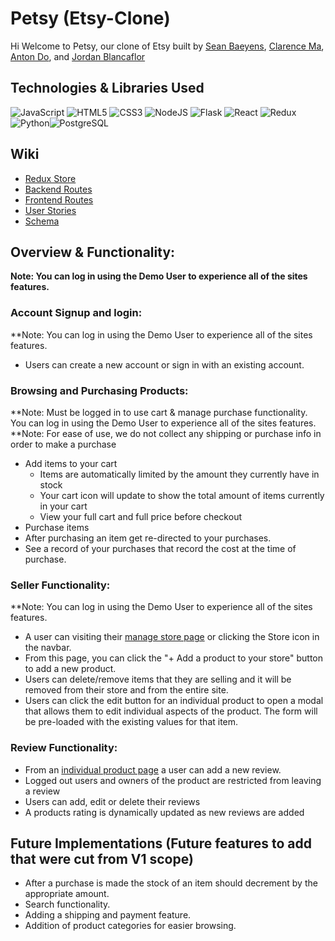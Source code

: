 # Petsy (Etsy-Clone)

Hi Welcome to Petsy, our clone of Etsy built by [Sean Baeyens](https://www.linkedin.com/in/sean-baeyens/), [Clarence Ma](https://github.com/clarencema3), [Anton Do](https://www.linkedin.com/in/anton-do/), and [Jordan Blancaflor](https://www.linkedin.com/in/jordan-blancaflor-a4577584/)

## Technologies & Libraries Used

![JavaScript](https://img.shields.io/badge/javascript-%23323330.svg?style=for-the-badge&logo=javascript&logoColor=%23F7DF1E) ![HTML5](https://img.shields.io/badge/html5-%23E34F26.svg?style=for-the-badge&logo=html5&logoColor=white) ![CSS3](https://img.shields.io/badge/css3-%231572B6.svg?style=for-the-badge&logo=css3&logoColor=white) ![NodeJS](https://img.shields.io/badge/node.js-6DA55F?style=for-the-badge&logo=node.js&logoColor=white) ![Flask](https://img.shields.io/badge/Flask-%23404d59.svg?style=for-the-badge&logo=flask&logoColor=%2361DAFB) ![React](https://img.shields.io/badge/react-%2320232a.svg?style=for-the-badge&logo=react&logoColor=%2361DAFB) ![Redux](https://img.shields.io/badge/redux-%23593d88.svg?style=for-the-badge&logo=redux&logoColor=white)![Python](https://img.shields.io/badge/Python-3776AB?style=for-the-badge&logo=python&logoColor=white)![PostgreSQL](https://img.shields.io/badge/PostgreSQL-316192?style=for-the-badge&logo=postgresql&logoColor=white)

## Wiki
- [Redux Store](https://github.com/clarencema3/Etsy-Group-Project/wiki#example-redux-state)
- [Backend Routes](https://github.com/clarencema3/Etsy-Group-Project/wiki/Backend-Routes)
- [Frontend Routes](https://github.com/clarencema3/Etsy-Group-Project/wiki/Frontend-Route)
- [User Stories](https://github.com/clarencema3/Etsy-Group-Project/wiki/User-Stories)
- [Schema](https://github.com/clarencema3/Etsy-Group-Project/wiki/Schema)

## Overview & Functionality:
**Note: You can log in using the Demo User to experience all of the sites features.**

### Account Signup and login:
**Note: You can log in using the Demo User to experience all of the sites features.
- Users can create a new account or sign in with an existing account.

### Browsing and Purchasing Products:
**Note: Must be logged in to use cart & manage purchase functionality. You can log in using the Demo User to experience all of the sites features.
**Note: For ease of use, we do not collect any shipping or purchase info in order to make a purchase
- Add items to your cart
  - Items are automatically limited by the amount they currently have in stock
  - Your cart icon will update to show the total amount of items currently in your cart
  - View your full cart and full price before checkout
 - Purchase items
  - After purchasing an item get re-directed to your purchases.
  - See a record of your purchases that record the cost at the time of purchase.

### Seller Functionality:
**Note: You can log in using the Demo User to experience all of the sites features.
- A user can visiting their [manage store page](https://aa-flask-project.onrender.com/products/current) or clicking the Store icon in the navbar.
- From this page, you can click the "+ Add a product to your store" button to add a new product.
- Users can delete/remove items that they are selling and it will be removed from their store and from the entire site.
- Users can click the edit button for an individual product to open a modal that allows them to edit individual aspects of the product. The form will be pre-loaded with the existing values for that item.

### Review Functionality:
- From an [individual product page](https://aa-flask-project.onrender.com/products/1) a user can add a new review.
- Logged out users and owners of the product are restricted from leaving a review
- Users can add, edit or delete their reviews
- A products rating is dynamically updated as new reviews are added


## Future Implementations (Future features to add that were cut from V1 scope)
- After a purchase is made the stock of an item should decrement by the appropriate amount.
- Search functionality.
- Adding a shipping and payment feature.
- Addition of product categories for easier browsing.
